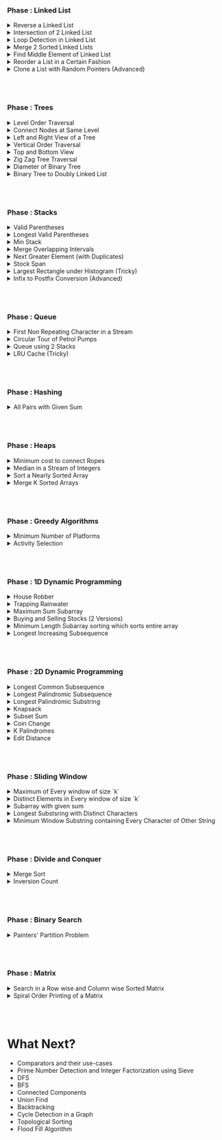 ### Phase  : Linked List

<details>
	<summary>Reverse a Linked List</summary>

* [Question Link](https://leetcode.com/problems/reverse-linked-list/)   
* First try to solve the recursive version, then attempt the iterative version.   
* Make sure that the time complexity of the recursive version is **O(n)** rather than **O(n^2)**. This is very crucial
* [Analysis](https://leetcode.com/problems/reverse-linked-list/discuss/254618/C%2B%2BJavaScript-Detailed-Explanation-Recursive-and-Iterative)   

</details>


<details>
	<summary>Intersection of 2 Linked List</summary>

* [Question Link](https://leetcode.com/problems/intersection-of-two-linked-lists/)   
* One approach is to calculate the length, and then traverse the bigger list until the lengths becomes equal. Then traverse them parallelly until you find the intersection point.   
* The other solution uses a HashMap. (Should you hash pointers or the data?)   
* [Length Based Solution](https://github.com/Just-A-Visitor/Algorithmic-Pseudocode/blob/master/LeetCode%20Non-Contest%20Solutions/%23160%20Intersection%20of%202%20Linked%20Lists/Difference%20in%20Length%20Approach.cpp) 
* [HashMap Based Solution](
  https://github.com/Just-A-Visitor/Algorithmic-Pseudocode/blob/master/LeetCode%20Non-Contest%20Solutions/%23160%20Intersection%20of%202%20Linked%20Lists/Hashing%20Based%20Approach.cpp)
* [Analysis 1](https://leetcode.com/problems/intersection-of-two-linked-lists/discuss/49785/Java-solution-without-knowing-the-difference-in-len!) (Tricky)   
* [Analysis 2](https://leetcode.com/problems/intersection-of-two-linked-lists/discuss/49800/recommend-for-beginnersclean-C%2B%2B-implementation-with-detailed-explaination) (Detailed)   

</details> 


<details>
    <summary>Loop Detection in Linked List</summary>

* [Question Link](https://leetcode.com/problems/linked-list-cycle/)
* One approach is to use **Slow and Fast Pointers**
* The second approach is to use **Hashing** (Should you Hash Pointers or Data?)
* [Slow and Fast Pointers Solution](https://github.com/Just-A-Visitor/Algorithmic-Pseudocode/blob/master/LeetCode%20Non-Contest%20Solutions/%23141%20Loop%20Detection%20in%20Linked%20List/Walker%20%26%20Runner%20Approach.cpp)
* Try to code the Hashing based approach by yourself. (It's very trivial)
* There's a more elegant approach to this question (which destroys the original list). It uses the concept of iterative reversal of a linked list. Can you come up with that approach.
* [Iterative Reversal Approrach](https://github.com/Just-A-Visitor/Algorithmic-Pseudocode/blob/master/LeetCode%20Non-Contest%20Solutions/%23141%20Loop%20Detection%20in%20Linked%20List/Reversal%20Approach.cpp)

</details>   


<details>
	<summary>Merge 2 Sorted Linked Lists</summary>

* [Question Link](https://practice.geeksforgeeks.org/problems/merge-two-sorted-linked-lists/1)  
* Start out with the recursive approach and build the iterative approach on top of it.
* A great use case of Recursion. The recursive code is very concise.
* Recall that we discussed **Tail Recursion** in one of the lectures. Use the fact that the above recursive code is a Tail Recursion to easily convert it into an iterative procedure.
* [Analysis and Solution](https://www.geeksforgeeks.org/merge-two-sorted-linked-lists/)

</details>


<details>
	<summary>Find Middle Element of Linked List</summary>

* [Question Link](https://practice.geeksforgeeks.org/problems/finding-middle-element-in-a-linked-list/1)
* [Analysis and Solution](https://www.geeksforgeeks.org/write-a-c-function-to-print-the-middle-of-the-linked-list/)

</details>


<details>
	<summary>Reorder a List in a Certain Fashion</summary>

* [Question Link](https://practice.geeksforgeeks.org/problems/reorder-list/1)
* An excellent question to test several concepts of Linked Lists. 
* **Hint** :: Find the middle element, split the list, reverse the second half, and then perform alternate merging,
* [Analysis and Solution](https://www.geeksforgeeks.org/rearrange-a-given-linked-list-in-place/)

</details>

<details>
	<summary>Clone a List with Random Pointers (Advanced)</summary>

* [Question Link](https://practice.geeksforgeeks.org/problems/binary-tree-to-dll/1)
* [Analysis and Solution 1](https://leetcode.com/problems/copy-list-with-random-pointer/discuss/258935/Detailed-Explanation-with-Pictures-C%2B%2BJavaScript)
* [Analysis and Solution 2](https://leetcode.com/problems/copy-list-with-random-pointer/discuss/259563/Detailed-Explanation-Constant-Space-C%2B%2BJavaScript)  

</details>   

<br></br>

### Phase  : Trees

<details>
	<summary>Level Order Traversal</summary>

* Probably the most import concept in Trees. 
* There are a couple of versions : 
  * **Basic Level Order Traversal**
  * **Level Order Traversal in a Line by Line Fashion** (Using 2 Queues)
  * **Level Order Traversal in a Line by Line Fashion** (Using 1 Queue and 1 Marker)
  * **Level Order Traversal in a Line by Line Fashion** (Using 1 Queue and No Marker

* [Pseudocodes for all 4 Cases](https://github.com/Just-A-Visitor/Algorithmic-Pseudocode/tree/master/Pseudocode/Trees/Level%20Order%20Traversal)
* [Question Link 1](https://practice.geeksforgeeks.org/problems/level-order-traversal/1)
* [Analysis 1](https://www.geeksforgeeks.org/level-order-tree-traversal/)
* [Question Link 2](https://practice.geeksforgeeks.org/problems/level-order-traversal-line-by-line/1)
* [Analysis 2](https://www.geeksforgeeks.org/print-level-order-traversal-line-line/)

</details>


<details>
	<summary>Connect Nodes at Same Level</summary>

* This is a classic example of how **Recursion** and **Level Order Traversal** are useful.
* **Code**
  * [Recursive Version for Complete Binary Trees](https://github.com/Just-A-Visitor/Algorithmic-Pseudocode/blob/master/LeetCode%20Non-Contest%20Solutions/%23116%20Populating%20Next%20Pointers/Firsr%20Draft%20(Complete%20Binary%20Trees).cpp)
  * [Recursive Version for All Kinds of Binary Trees](https://github.com/Just-A-Visitor/Algorithmic-Pseudocode/blob/master/LeetCode%20Non-Contest%20Solutions/%23116%20Populating%20Next%20Pointers/First%20Draft%20(All%20Trees).cpp)
  * [Level Order Traversal with Marker for all Binary Trees](https://github.com/Just-A-Visitor/Algorithmic-Pseudocode/blob/master/LeetCode%20Non-Contest%20Solutions/%23116%20Populating%20Next%20Pointers/Level%20Order%20Traversal%20(With%20Markers).cpp)
  * [A Bit of Recursion +  A Bit of Iteration - All Trees](https://github.com/Just-A-Visitor/Algorithmic-Pseudocode/blob/master/LeetCode%20Non-Contest%20Solutions/%23116%20Populating%20Next%20Pointers/Second%20Draft%20(All%20Trees)%20(Less%20Recursion).cpp)
  * [Iterative O(1) space for all Binary Trees](https://github.com/Just-A-Visitor/Algorithmic-Pseudocode/blob/master/LeetCode%20Non-Contest%20Solutions/%23116%20Populating%20Next%20Pointers/O(1)%20Space%20Complexity%20(All%20Trees).cpp)

* [Analysis](https://www.geeksforgeeks.org/connect-nodes-at-same-level/)

</details>


<details>
	<summary>Left and Right View of a Tree</summary>

* [Question Link for Left View](https://practice.geeksforgeeks.org/problems/left-view-of-binary-tree/1)   
* [Question Link for Right View](https://practice.geeksforgeeks.org/problems/right-view-of-binary-tree/1)
* [Analysis for Left View](https://www.geeksforgeeks.org/print-left-view-binary-tree/)
* [Analysis for Right View](https://www.geeksforgeeks.org/print-right-view-binary-tree-2/)

</details>


<details>
	<summary>Vertical Order Traversal</summary>

* [Question Link](https://practice.geeksforgeeks.org/problems/print-a-binary-tree-in-vertical-order/1)   
* [Pseudocode](https://github.com/Just-A-Visitor/Algorithmic-Pseudocode/blob/master/Pseudocode/Trees/Vertical%20Order%20Traversal/Vertical%20Order%20Traversal.pdf)
* [Analysis and Solution](https://www.geeksforgeeks.org/print-a-binary-tree-in-vertical-order-set-3-using-level-order-traversal/)

</details>


<details>
	<summary>Top and Bottom View</summary>

* [Question Link for Top View](https://practice.geeksforgeeks.org/problems/top-view-of-binary-tree/1)
* [Question Link for Bottom View](https://practice.geeksforgeeks.org/problems/bottom-view-of-binary-tree/1)
* It's trivial if you've already solved **Vertical Order Traversal**. 
* **Hint** : During Vertical Order Traversal, the first element of each level would be visible in the Top View. (Similarly, the last element of each element would be visible in the bottom view).
* [Analysis for Top View](https://www.geeksforgeeks.org/print-nodes-top-view-binary-tree/)
* [Analysis for Bottom View](https://www.geeksforgeeks.org/bottom-view-binary-tree/)

</details>


<details>
	<summary>Zig Zag Tree Traversal</summary>

* [Question Link](https://practice.geeksforgeeks.org/problems/zigzag-tree-traversal/1)   
* A perfect application of Data Structures.
* [Pseudocode](https://github.com/Just-A-Visitor/Algorithmic-Pseudocode/blob/master/Pseudocode/Trees/Zig%20Zag%20Tree%20Traversal/Zig%20Zag%20Traversal.pdf)
* [Analysis](https://www.geeksforgeeks.org/zigzag-tree-traversal/)

</details>


<details>
	<summary>Diameter of Binary Tree</summary>

* [Question Link](https://leetcode.com/problems/diameter-of-binary-tree/)
* A different dimension of Recursion. Ensure that the time complexity is **O(n)**
* [Analysis and Solution]

</details>


<details>
	<summary>Binary Tree to Doubly Linked List</summary>

* [Question Link](https://practice.geeksforgeeks.org/problems/binary-tree-to-dll/1)
* A great use case of Recursion
* [Solution](https://github.com/Just-A-Visitor/Algorithmic-Pseudocode/blob/master/GeekForGeeks/Binary%20Tree%20to%20DLL/Modified%20InOrder.cpp)
* [Analysis](https://www.geeksforgeeks.org/convert-given-binary-tree-doubly-linked-list-set-3/)

</details>   

<br></br>

### Phase  : Stacks

<details>
	<summary>Valid Parentheses</summary>

* [Question Link](https://leetcode.com/problems/valid-parentheses/) 
* A classical question which involves the use of stack. Just follow the steps that we discussed. It's simple to code
* [Analysis and Solution](https://leetcode.com/problems/valid-parentheses/discuss/9222/My-0ms-c%2B%2B-solution-using-stack)

</details>


<details>
    	<summary>Longest Valid Parentheses</summary>
*  [Question Link](https://leetcode.com/problems/longest-valid-parentheses/)
* The core concept is the same as **Valid Parentheses**
* [DP Solution](https://github.com/Just-A-Visitor/Algorithmic-Pseudocode/blob/master/LeetCode%20Non-Contest%20Solutions/%2332%20Longest%20Valid%20Parentheses/DP%20Approach.cpp) (Messy)
* [Stack Solution](https://github.com/Just-A-Visitor/Algorithmic-Pseudocode/blob/master/LeetCode%20Non-Contest%20Solutions/%2332%20Longest%20Valid%20Parentheses/Stack%20Based%20Approach.cpp) (Clever but prone to mistakes)
* [Stack Solution and Analysis](https://www.geeksforgeeks.org/length-of-the-longest-valid-substring/) (Concise and Clear)

</details>

<details>
	<summary>Min Stack</summary>
* [Question Link](https://leetcode.com/problems/min-stack/)
* [Solution](https://github.com/Just-A-Visitor/Algorithmic-Pseudocode/blob/master/LeetCode%20Non-Contest%20Solutions/%23155%20Stack%20to%20Implement%20getMin/Auxillary%20Stack.cpp)

</details>


<details>
	<summary>Merge Overlapping Intervals</summary>

* [Question Link](https://leetcode.com/problems/merge-intervals/)
* [Solution](https://leetcode.com/problems/merge-intervals/discuss/21242/C%2B%2B-10-line-solution.-easing-understanding)
* This question has a couple of different approaches, including **stacks**, **vectors**, etc. Make sure to go through the top voted solutions on **Discuss** for understanding the various approaches.

</details>


<details>
	<summary>Next Greater Element (with Duplicates)</summary>

* [Question Link](https://leetcode.com/problems/next-greater-element-i/)
* [Solution](https://leetcode.com/problems/next-greater-element-i/discuss/97613/C%2B%2B-stack-%2B-unordered_map)
* **Analysis** --- Go through Top Voted Solutions on Discuss.

</details>


<details>
	<summary>Stock Span</summary>

* [Question Link](https://leetcode.com/problems/online-stock-span/)
* [Analysis and Solution]()https://leetcode.com/problems/online-stock-span/discuss/168366/Simple-C%2B%2B-solution-with-stack-O(n)-with-explanation

</details>


<details>
	<summary>Largest Rectangle under Histogram (Tricky)</summary>

* [Question Link]()
* [Analysis](https://github.com/Just-A-Visitor/Algorithmic-Pseudocode/tree/master/LeetCode%20Non-Contest%20Solutions/%2384%20Largest%20Rectangle%20Under%20the%20Skyline)
* [Modified Stock Span Solution](https://github.com/Just-A-Visitor/Algorithmic-Pseudocode/blob/master/LeetCode%20Non-Contest%20Solutions/%2384%20Largest%20Rectangle%20Under%20the%20Skyline/Modified%20Stock%20Span.cpp)
* [Naive DP Solution](https://github.com/Just-A-Visitor/Algorithmic-Pseudocode/blob/master/LeetCode%20Non-Contest%20Solutions/%2384%20Largest%20Rectangle%20Under%20the%20Skyline/Naive_dp.cpp)
* [The Optimal and Clean Solution](https://github.com/Just-A-Visitor/Algorithmic-Pseudocode/blob/master/LeetCode%20Non-Contest%20Solutions/%2384%20Largest%20Rectangle%20Under%20the%20Skyline/Single%20Traversal%20and%201%20Stack.cpp)

</details>


<details>
	<summary>Infix to Postfix Conversion (Advanced)</summary>

* [Question Link](https://practice.geeksforgeeks.org/problems/infix-to-postfix/0)
* [Analysis and Solution](https://www.geeksforgeeks.org/stack-set-2-infix-to-postfix/)

</details>

<br></br>

### Phase  : Queue

<details>
	<summary>First Non Repeating Character in a Stream</summary>

* [Question Link](https://practice.geeksforgeeks.org/problems/first-non-repeating-character-in-a-stream/0)   
* [Analysis and Solution](https://practice.geeksforgeeks.org/problems/first-non-repeating-character-in-a-stream/0)

</details>


<details>
	<summary>Circular Tour of Petrol Pumps</summary>

* [Question Link](https://leetcode.com/problems/gas-station/)
* [Analysis](https://github.com/Just-A-Visitor/Algorithmic-Pseudocode/tree/master/LeetCode%20Non-Contest%20Solutions/%23134%20Circular%20Tour%20of%20Petrol%20Pumps)
* [Queue Based Solution with Extra Space](https://github.com/Just-A-Visitor/Algorithmic-Pseudocode/blob/master/LeetCode%20Non-Contest%20Solutions/%23134%20Circular%20Tour%20of%20Petrol%20Pumps/Queue%20%5BO(n)%20Space%5D.cpp)
* [Queue Based Solution with Constant Space](https://github.com/Just-A-Visitor/Algorithmic-Pseudocode/blob/master/LeetCode%20Non-Contest%20Solutions/%23134%20Circular%20Tour%20of%20Petrol%20Pumps/Queue%20%5BO(1)%20Space%5D.cpp)
* [A Clever Approach using Queues](https://github.com/Just-A-Visitor/Algorithmic-Pseudocode/blob/master/LeetCode%20Non-Contest%20Solutions/%23134%20Circular%20Tour%20of%20Petrol%20Pumps/Concatenation%20Approach%20%5BClean%5D.cpp)
* The Discuss Section has pretty good alternatives. Please go through them once.

</details>


<details>
	<summary>Queue using 2 Stacks</summary>

* [Question Link](https://leetcode.com/problems/implement-queue-using-stacks/)
* [Solution](https://github.com/Just-A-Visitor/Algorithmic-Pseudocode/blob/master/LeetCode%20Non-Contest%20Solutions/%23232%20Queue%20using%202%20stacks/Amortized%20O(1).cpp)
* [Analysis](https://leetcode.com/problems/implement-queue-using-stacks/discuss/?currentPage=1&orderBy=most_votes&query=)

</details>


<details>
	<summary>LRU Cache (Tricky)</summary>

* [Question Link]()(https://leetcode.com/problems/lru-cache/)
* [List and Map Based Solution](https://github.com/Just-A-Visitor/Algorithmic-Pseudocode/blob/master/LeetCode%20Non-Contest%20Solutions/%23146%20LRU%20Cache/List%20and%20Map.cpp)
* [Analysis](https://github.com/Just-A-Visitor/Algorithmic-Pseudocode/tree/master/LeetCode%20Non-Contest%20Solutions/%23146%20LRU%20Cache)

</details>

<br></br>

### Phase  : Hashing

<details>
	<summary>All Pairs with Given Sum</summary>

* [Question Link](https://practice.geeksforgeeks.org/problems/count-pairs-with-given-sum/0)
* [Analysis and Solution](https://www.geeksforgeeks.org/print-all-pairs-with-given-sum/)

</details>

<br></br>


### Phase  : Heaps

<details>
	<summary>Minimum cost to connect Ropes</summary>

* [Question Link](https://practice.geeksforgeeks.org/problems/minimum-cost-of-ropes/0)   
* [Min Heap Solution](https://ide.geeksforgeeks.org/i0gzdVnMIW)

</details>


<details>
	<summary>Median in a Stream of Integers</summary>

* [Question Link](https://leetcode.com/problems/find-median-from-data-stream/)   
* [Analysis and Pseudocode](https://github.com/Just-A-Visitor/Algorithmic-Pseudocode/blob/master/Pseudocode/Heaps/Median%20in%20a%20Stream%20of%20Integers/Median%20in%20Stream.pdf)
* [Solution](https://leetcode.com/problems/find-median-from-data-stream/discuss/74049/Share-my-java-solution-logn-to-insert-O(1)-to-query)

</details>


<details>
	<summary>Sort a Nearly Sorted Array</summary>

* [Question Link](https://practice.geeksforgeeks.org/problems/nearly-sorted-algorithm/0)   
* [Analysis](https://github.com/Just-A-Visitor/Algorithmic-Pseudocode/tree/master/GeekForGeeks/Sort%20A%20Nearly%20Sorted%20Array)
* [Solution](https://github.com/Just-A-Visitor/Algorithmic-Pseudocode/blob/master/GeekForGeeks/Sort%20A%20Nearly%20Sorted%20Array/Heap%20Based%20Approach.cpp)

</details>

<details>
	<summary>Merge K Sorted Arrays</summary>

* [Question Link](https://practice.geeksforgeeks.org/problems/merge-k-sorted-arrays/1)   
* [Pseudocode](https://github.com/Just-A-Visitor/Algorithmic-Pseudocode/blob/master/Pseudocode/Heaps/Merge%20K%20Sorted%20Vectors/Merge_K_Sorted.pdf)
* The editorial on GFG implements *MinHeap* from scratch. Don't go that route. Use STL's implementation to solve the question.

</details>

<br></br>


### Phase  : Greedy Algorithms

<details>
	<summary>Minimum Number of Platforms</summary>

* [Question Link](https://practice.geeksforgeeks.org/problems/minimum-platforms/0)
* [Solution and Editorial](https://www.geeksforgeeks.org/minimum-number-platforms-required-railwaybus-station/)

</details>


<details>
	<summary>Activity Selection</summary>

* [Question Link](https://practice.geeksforgeeks.org/problems/n-meetings-in-one-room/0)
* [Analysis and Solution](https://www.geeksforgeeks.org/activity-selection-problem-greedy-algo-1/)

</details>

<br></br>

### Phase  : 1D Dynamic Programming

<details>
	<summary>House Robber</summary>

* [Question Link](https://leetcode.com/problems/house-robber/)   
* [Solution](https://github.com/Just-A-Visitor/Algorithmic-Pseudocode/blob/master/LeetCode%20Non-Contest%20Solutions/%23198%20House%20Robber/DP%20Approach.cpp)
* **Analysis** ::: Top Voted Solutions on Discuss

</details>


<details>
	<summary>Trapping Rainwater</summary>

* [Question Link](https://practice.geeksforgeeks.org/problem-page.php?pid=281)   
* [Analysis](https://www.geeksforgeeks.org/trapping-rain-water/) (The 2nd solution in the above link is well written)
* [Solution](https://ide.geeksforgeeks.org/ep4EIvmjVO)

</details>


<details>
	<summary>Maximum Sum Subarray</summary>

* [Question Link](https://leetcode.com/problems/maximum-subarray/)
* [Solution and Analysis](https://leetcode.com/problems/maximum-subarray/discuss/20193/DP-solution-and-some-thoughts) (Extremely Well-written)

</details>


<details>
	<summary>Buying and Selling Stocks (2 Versions)</summary>

* [Version 1](https://leetcode.com/problems/best-time-to-buy-and-sell-stock/)
* [Solution](https://ide.geeksforgeeks.org/HQHWbSFpoE)
* **Analysis** ::: The Top Voted Solution with the heading **Kadane's Algorithm**. (Due to markdown issues, I'm unable to link it).

</details>


<details>
	<summary>Minimum Length Subarray sorting which sorts entire array</summary>

* [Question Link](https://leetcode.com/problems/shortest-unsorted-continuous-subarray/)
* [Solution](https://leetcode.com/problems/shortest-unsorted-continuous-subarray/discuss/231437/C%2B%2B-Well-Commented-Solution-(Using-DP)-100)

</details>


<details>
	<summary>Longest Increasing Subsequence</summary>

* [Question Link](https://leetcode.com/problems/longest-increasing-subsequence/)  
* [Solution and Analysis](https://leetcode.com/problems/longest-increasing-subsequence/discuss/74836/My-easy-to-understand-O(n2)-solution-using-DP-with-video-explanation)
* There's also an **O( n log(n))** solution, but don't worry about it for the time being.

</details>

<br></br>

### Phase  : 2D Dynamic Programming

<details>
	<summary>Longest Common Subsequence</summary>

* [Question Link](https://leetcode.com/problems/longest-common-subsequence/)  
* [Solution](https://ide.geeksforgeeks.org/ff02b5aH5V) (Probably Outdated)
* [Analysis](https://leetcode.com/problems/longest-common-subsequence/discuss/348884/C%2B%2B-with-picture-O(nm)) (The guy's a genius)
* You can go through some Youtube videos for each question on 2D DP. The famous ones are **Tushar Roy** and **BackToBackSWE**

</details>


<details>
	<summary>Longest Palindromic Subsequence</summary>

* [Question Link](https://leetcode.com/problems/longest-palindromic-subsequence/)  
* [Solution](https://ide.geeksforgeeks.org/wLTGB8APLn)
* [Analysis](https://leetcode.com/problems/longest-palindromic-subsequence/discuss/222605/DP-Problem-Classifications-Helpful-Notes) (Good Writeup and Pattern Detection)

</details>


<details>
	<summary>Longest Palindromic Substring</summary>

* [Question Link](https://leetcode.com/problems/longest-palindromic-substring/)  
* [Solution](https://ide.geeksforgeeks.org/yKCMbixsGV)
* **Analysis** ::: Youtube

</details>


<details>
	<summary>Knapsack</summary>

* [Question Link](https://practice.geeksforgeeks.org/problems/0-1-knapsack-problem/0)  
* [Analysis and Solution](https://www.geeksforgeeks.org/0-1-knapsack-problem-dp-10/)

</details>


<details>
	<summary>Subset Sum</summary>

* [Question Link](https://leetcode.com/problems/partition-equal-subset-sum/)  
* The above link isn't exactly subset sum, but the 2nd variation that we discussed, namely **Equal Partition**
* [The original Subset Sum](https://www.geeksforgeeks.org/subset-sum-problem-dp-25/)
* [Analysis and Solution](https://leetcode.com/problems/partition-equal-subset-sum/discuss/90592/01-knapsack-detailed-explanation)

</details>


<details>
	<summary>Coin Change</summary>

* [Question Link](https://leetcode.com/problems/coin-change/)  
* Realize how and why **Greedy** doesn't work for this question. Come up with counter examples for the same.
* [Solution](https://leetcode.com/problems/coin-change/discuss/77360/C%2B%2B-O(n*amount)-time-O(amount)-space-DP-solution)
* [Analysis](https://leetcode.com/problems/coin-change/discuss/77378/Easy-To-Understand-Recursive-DP-solution-using-Java-(with-explanations))

</details>


<details>
	<summary>K Palindromes</summary>

* [Question Link](https://practice.geeksforgeeks.org/problems/find-if-string-is-k-palindrome-or-not/0)  
* [Solution and Analysis](https://www.geeksforgeeks.org/find-if-string-is-k-palindrome-or-not/)

</details>


<details>
	<summary>Edit Distance</summary>

* [Question Link](https://leetcode.com/problems/edit-distance/)  
* [Solution](https://github.com/Just-A-Visitor/Algorithmic-Pseudocode/blob/master/LeetCode%20Non-Contest%20Solutions/%2372%20Edit%20Distance/DP%20Approach.cpp)
* [Analysis](https://leetcode.com/problems/edit-distance/discuss/25846/C%2B%2B-O(n)-space-DP) (Also - Youtube)

</details>

<br></br>

### Phase  : Sliding Window

<details>
	<summary>Maximum of Every window of size `k`</summary>

* [Question Link](https://practice.geeksforgeeks.org/problems/maximum-of-all-subarrays-of-size-k/0)  
* In class, we discussed the solution with **multisets**. There also exists a solution with **Deque** container in **STL**.
* [Solution with Deque](https://ide.geeksforgeeks.org/D1Eeq2OuEE)
* [Analysis with Deque](https://www.geeksforgeeks.org/sliding-window-maximum-maximum-of-all-subarrays-of-size-k/)

</details>

<details>
	<summary>Distinct Elements in Every window of size `k`</summary>

* [Question Link](https://practice.geeksforgeeks.org/problems/count-distinct-elements-in-every-window/1)  
* [Solution and Analysis](https://www.geeksforgeeks.org/count-distinct-elements-in-every-window-of-size-k/)

</details>


<details>
	<summary>Subarray with given sum</summary>

* [Question Link](https://practice.geeksforgeeks.org/problems/subarray-with-given-sum/0)   
* [Analysis and Solution](https://www.geeksforgeeks.org/find-subarray-with-given-sum/)
* Read carefully into the **Time Complexity Analysis**a

</details>


<details>
	<summary>Longest Substsring with Distinct Characters</summary>

* [Question Link](https://practice.geeksforgeeks.org/problems/length-of-the-longest-substring/0)  
* [Solution and Analysis](https://www.geeksforgeeks.org/length-of-the-longest-substring-without-repeating-characters/)

</details>


<details>
	<summary>Minimum Window Substring containing Every Character of Other String</summary>

* [Question Link 1](https://leetcode.com/problems/minimum-window-substring/)
* [Question Link 2](https://practice.geeksforgeeks.org/problems/smallest-window-in-a-string-containing-all-the-characters-of-another-string/0)   
* [Solution](https://github.com/Just-A-Visitor/Algorithmic-Pseudocode/blob/master/GeekForGeeks/Smallest%20Window%20with%20all%20characters%20of%20other%20string/First%20Submission%20(Correct).cpp)
* [Analysis 1](https://leetcode.com/problems/minimum-window-substring/discuss/26840/Sharing-my-straightforward-O(n)-solution-with-explanation)
* [Analysis 2](https://www.geeksforgeeks.org/find-the-smallest-window-in-a-string-containing-all-characters-of-another-string/)

</details>

<br></br>


### Phase  : Divide and Conquer

<details>
	<summary>Merge Sort</summary>

* [Question Link](https://practice.geeksforgeeks.org/problems/merge-sort/1)   
* [Analysis and Solution](https://www.geeksforgeeks.org/merge-sort/)

</details>


<details>
	<summary>Inversion Count</summary>

* [Question Link](https://practice.geeksforgeeks.org/problems/inversion-of-array/0)
* [Analysis and Solution](https://www.geeksforgeeks.org/counting-inversions/)

</details>

<br></br>

### Phase : Binary Search

<details>
	<summary>Painters' Partition Problem</summary>

* [Question Link](https://www.interviewbit.com/problems/allocate-books/)   
* The alternate name of this question is **Allocate Books**.
* [Solution](https://ide.geeksforgeeks.org/1S7sZlWUPp)
* [Analysis] --- **Interviewbit Solution**

</details>


<br></br>


### Phase : Matrix

<details>
	<summary>Search in a Row wise and Column wise Sorted Matrix</summary>

* [Question Link](https://practice.geeksforgeeks.org/problems/search-in-a-matrix/0)   
* [Analysis and Solution](https://www.geeksforgeeks.org/search-in-row-wise-and-column-wise-sorted-matrix/)

</details>

<details>
	<summary>Spiral Order Printing of a Matrix</summary>

* [Question Link](https://practice.geeksforgeeks.org/problems/spirally-traversing-a-matrix/0)   
* [Analysis and Solution](https://www.geeksforgeeks.org/print-a-given-matrix-in-spiral-form/)

</details>

<br></br>

# What Next?

* Comparators and their use-cases
* Prime Number Detection and Integer Factorization using Sieve
* DFS
* BFS
* Connected Components
* Union Find
* Backtracking
* Cycle Detection in a Graph
* Topological Sorting
* Flood Fill Algorithm

